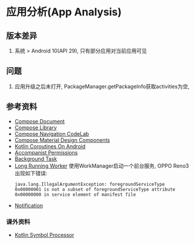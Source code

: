 # 应用分析(App Analysis)

## 版本差异

1. 系统 \> Android 10(API 29), 只有部分应用对当前应用可见


## 问题

1. 应用升级之后未打开, PackageManager.getPackageInfo获取activities为空, 

## 参考资料

- [Compose Document](https://developer.android.google.cn/jetpack/compose/documentation)
- [Compose Library](https://developer.android.google.cn/jetpack/androidx/explorer?case=all)
- [Compose Navigation CodeLab](https://developer.android.google.cn/codelabs/jetpack-compose-navigation#0)
- [Compose Material Design Components](https://developer.android.google.cn/reference/kotlin/androidx/compose/material/package-summary)
- [Kotlin Coroutines On Android](https://developer.android.google.cn/kotlin/coroutines)
- [Accompanist Permissions](https://google.github.io/accompanist/permissions/)
- [Background Task](https://developer.android.google.cn/guide/background)
- [Long Running Worker](https://developer.android.google.cn/topic/libraries/architecture/workmanager/advanced/long-running#foreground-service-type)
    使用WorkManager启动一个前台服务, OPPO Reno3出现如下错误:
    ```text
    java.lang.IllegalArgumentException: foregroundServiceType 0x00000001 is not a subset of foregroundServiceType attribute 0x00000000 in service element of manifest file
    ```
- [Notification](https://developer.android.google.cn/develop/ui/views/notifications)

### 课外资料

- [Kotlin Symbol Processor](https://kotlinlang.org/docs/ksp-overview.html)